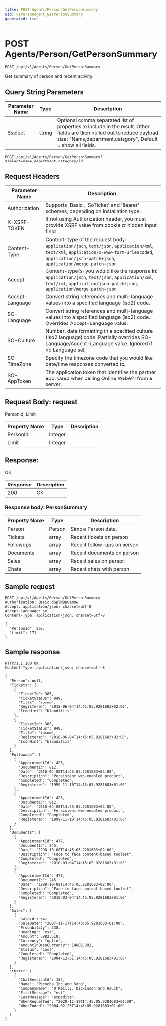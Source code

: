 ```yaml
---
title: POST Agents/Person/GetPersonSummary
uid: v1PersonAgent_GetPersonSummary
generated: true
---
```


# POST Agents/Person/GetPersonSummary

```http
POST /api/v1/Agents/Person/GetPersonSummary
```

Get summary of person and recent activity.







## Query String Parameters

| Parameter Name | Type |  Description |
|----------------|------|--------------|
| $select | string |  Optional comma separated list of properties to include in the result. Other fields are then nulled out to reduce payload size: "Name,department,category". Default = show all fields. |

```http
POST /api/v1/Agents/Person/GetPersonSummary?$select=name,department,category/id
```


## Request Headers

| Parameter Name | Description |
|----------------|-------------|
| Authorization  | Supports 'Basic', 'SoTicket' and 'Bearer' schemes, depending on installation type. |
| X-XSRF-TOKEN   | If not using Authorization header, you must provide XSRF value from cookie or hidden input field |
| Content-Type | Content-type of the request body: `application/json`, `text/json`, `application/xml`, `text/xml`, `application/x-www-form-urlencoded`, `application/json-patch+json`, `application/merge-patch+json` |
| Accept         | Content-type(s) you would like the response in: `application/json`, `text/json`, `application/xml`, `text/xml`, `application/json-patch+json`, `application/merge-patch+json` |
| Accept-Language | Convert string references and multi-language values into a specified language (iso2) code. |
| SO-Language | Convert string references and multi-language values into a specified language (iso2) code. Overrides Accept-Language value. |
| SO-Culture | Number, date formatting in a specified culture (iso2 language) code. Partially overrides SO-Language/Accept-Language value. Ignored if no Language set. |
| SO-TimeZone | Specify the timezone code that you would like date/time responses converted to. |
| SO-AppToken | The application token that identifies the partner app. Used when calling Online WebAPI from a server. |

## Request Body: request 

PersonId, Limit 

| Property Name | Type |  Description |
|----------------|------|--------------|
| PersonId | Integer |  |
| Limit | Integer |  |

## Response:

OK

| Response | Description |
|----------------|-------------|
| 200 | OK |

### Response body: PersonSummary

| Property Name | Type |  Description |
|----------------|------|--------------|
| Person | Person | Simple Person data. |
| Tickets | array | Recent tickets on person |
| Followups | array | Recent follow-ups on person |
| Documents | array | Recent documents on person |
| Sales | array | Recent sales on person |
| Chats | array | Recent chats with person |

## Sample request

```http!
POST /api/v1/Agents/Person/GetPersonSummary
Authorization: Basic dGplMDpUamUw
Accept: application/json; charset=utf-8
Accept-Language: sv
Content-Type: application/json; charset=utf-8

{
  "PersonId": 950,
  "Limit": 171
}
```

## Sample response

```http_
HTTP/1.1 200 OK
Content-Type: application/json; charset=utf-8

{
  "Person": null,
  "Tickets": [
    {
      "TicketId": 385,
      "TicketStatus": 949,
      "Title": "ipsum",
      "Registered": "2018-06-04T14:45:05.9281683+02:00",
      "IconHint": "blanditiis"
    },
    {
      "TicketId": 385,
      "TicketStatus": 949,
      "Title": "ipsum",
      "Registered": "2018-06-04T14:45:05.9281683+02:00",
      "IconHint": "blanditiis"
    }
  ],
  "Followups": [
    {
      "AppointmentId": 423,
      "DocumentId": 812,
      "Date": "2010-04-08T14:45:05.9281683+02:00",
      "Description": "Persistent web-enabled product",
      "Completed": "Completed",
      "Registered": "1999-11-10T14:45:05.9281683+01:00"
    },
    {
      "AppointmentId": 423,
      "DocumentId": 812,
      "Date": "2010-04-08T14:45:05.9281683+02:00",
      "Description": "Persistent web-enabled product",
      "Completed": "Completed",
      "Registered": "1999-11-10T14:45:05.9281683+01:00"
    }
  ],
  "Documents": [
    {
      "AppointmentId": 477,
      "DocumentId": 245,
      "Date": "1998-10-08T14:45:05.9281683+02:00",
      "Description": "Face to face content-based toolset",
      "Completed": "Completed",
      "Registered": "2010-03-04T14:45:05.9281683+01:00"
    },
    {
      "AppointmentId": 477,
      "DocumentId": 245,
      "Date": "1998-10-08T14:45:05.9281683+02:00",
      "Description": "Face to face content-based toolset",
      "Completed": "Completed",
      "Registered": "2010-03-04T14:45:05.9281683+01:00"
    }
  ],
  "Sales": [
    {
      "SaleId": 347,
      "SaleDate": "2007-11-17T14:45:05.9281683+01:00",
      "Probability": 338,
      "Heading": "est",
      "Amount": 5882.518,
      "Currency": "optio",
      "AmountInBaseCurrency": 14801.882,
      "Status": "Lost",
      "Completed": "Completed",
      "Registered": "2004-12-31T14:45:05.9281683+01:00"
    }
  ],
  "Chats": [
    {
      "ChatSessionId": 152,
      "Name": "Pacocha Inc and Sons",
      "CompanyName": "O'Reilly, Dickinson and Hauck",
      "FirstMessage": "est",
      "LastMessage": "expedita",
      "WhenRequested": "2020-11-19T14:45:05.9281683+01:00",
      "WhenEnded": "2004-02-23T14:45:05.9281683+01:00"
    }
  ]
}
```